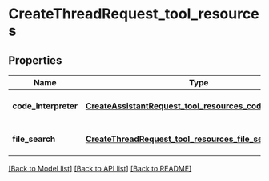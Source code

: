 # CreateThreadRequest_tool_resources
## Properties

| Name | Type | Description | Notes |
|------------ | ------------- | ------------- | -------------|
| **code\_interpreter** | [**CreateAssistantRequest_tool_resources_code_interpreter**](CreateAssistantRequest_tool_resources_code_interpreter.md) |  | [optional] [default to null] |
| **file\_search** | [**CreateThreadRequest_tool_resources_file_search**](CreateThreadRequest_tool_resources_file_search.md) |  | [optional] [default to null] |

[[Back to Model list]](../README.md#documentation-for-models) [[Back to API list]](../README.md#documentation-for-api-endpoints) [[Back to README]](../README.md)

